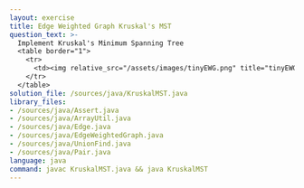 ```yaml
---
layout: exercise
title: Edge Weighted Graph Kruskal's MST
question_text: >-
  Implement Kruskal's Minimum Spanning Tree
  <table border="1">
    <tr>
      <td><img relative_src="/assets/images/tinyEWG.png" title="tinyEWG"></td>
    </tr>
  </table>
solution_file: /sources/java/KruskalMST.java
library_files:
- /sources/java/Assert.java
- /sources/java/ArrayUtil.java
- /sources/java/Edge.java
- /sources/java/EdgeWeightedGraph.java
- /sources/java/UnionFind.java
- /sources/java/Pair.java
language: java
command: javac KruskalMST.java && java KruskalMST
---
```

